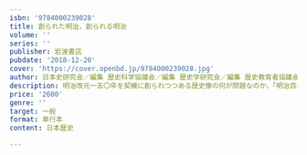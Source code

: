 ```yaml
---
isbn: '9784000239028'
title: 創られた明治，創られる明治
volume: ''
series: ''
publisher: 岩波書店
pubdate: '2018-12-20'
cover: 'https://cover.openbd.jp/9784000239028.jpg'
author: 日本史研究会／編集 歴史科学協議会／編集 歴史学研究会／編集 歴史教育者協議会／編集
description: 明治改元一五〇年を契機に創られつつある歴史像の何が問題なのか，「明治百年」との比較を踏まえ検証する．
price: '2600'
genre: ''
target: 一般
format: 単行本
content: 日本歴史

---
```

